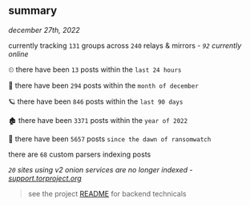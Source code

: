 
## summary
_december 27th, 2022_

currently tracking `131` groups across `240` relays & mirrors - _`92` currently online_

⏲ there have been `13` posts within the `last 24 hours`

🦈 there have been `294` posts within the `month of december`

🪐 there have been `846` posts within the `last 90 days`

🏚 there have been `3371` posts within the `year of 2022`

🦕 there have been `5657` posts `since the dawn of ransomwatch`

there are `68` custom parsers indexing posts

_`20` sites using v2 onion services are no longer indexed - [support.torproject.org](https://support.torproject.org/onionservices/v2-deprecation/)_

> see the project [README](https://github.com/joshhighet/ransomwatch#ransomwatch--) for backend technicals
